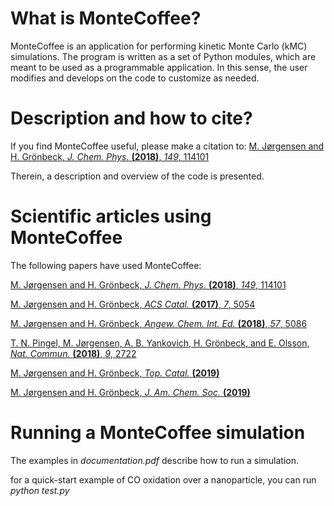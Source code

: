# What is MonteCoffee?
MonteCoffee is an application for performing kinetic Monte Carlo 
(kMC) simulations. The program is written as a set of Python modules, which
are meant to be used as a programmable application. In this sense, the user
modifies and develops on the code to customize as needed.


# Description and how to cite?
If you find MonteCoffee useful, please make a citation to:
[M. Jørgensen and H. Grönbeck, *J. Chem. Phys.* **(2018)**, *149*, 114101](https://doi.org/10.1063/1.5046635)

Therein, a description and overview of the code is presented.

# Scientific articles using MonteCoffee
The following papers have used MonteCoffee:

[M. Jørgensen and H. Grönbeck, *J. Chem. Phys.* **(2018)**, *149*, 114101](https://doi.org/10.1063/1.5046635)

[M. Jørgensen and H. Grönbeck, *ACS Catal.* **(2017)**, *7*, 5054](https://doi.org/10.1021/acscatal.7b01194)

[M. Jørgensen and H. Grönbeck, *Angew. Chem. Int. Ed.* **(2018)**, *57*, 5086](https://doi.org/10.1002/anie.201802113)

[T. N. Pingel, M. Jørgensen, A. B. Yankovich, H. Grönbeck, and E. Olsson, *Nat. Commun.* **(2018)**, *9*, 2722](https://doi.org/10.1038/s41467-018-05055-1)

[M. Jørgensen and H. Grönbeck, *Top. Catal.* **(2019)**](https://doi.org/10.1007/s11244-019-01145-6)

[M. Jørgensen and H. Grönbeck, *J. Am. Chem. Soc.* **(2019)**](https://doi.org/10.1021/jacs.9b02132)

# Running a MonteCoffee simulation
The examples in *documentation.pdf* describe how to run a simulation.

for a quick-start example of CO oxidation over a nanoparticle, you can run *python test.py* 
